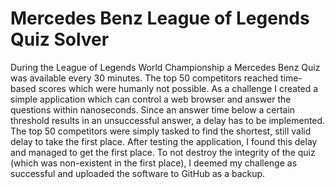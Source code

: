 
# Mercedes Benz League of Legends Quiz Solver

During the League of Legends World Championship a Mercedes Benz Quiz was available every 30 minutes. The top 50 competitors reached time-based scores which were humanly not possible. As a challenge I created a simple application which can control a web browser and answer the questions within nanoseconds. Since an answer time below a certain threshold results in an unsuccessful answer, a delay has to be implemented. The top 50 competitors were simply tasked to find the shortest, still valid delay to take the first place. After testing the application, I found this delay and managed to get the first place. To not destroy the integrity of the quiz (which was non-existent in the first place), I deemed my challenge as successful and uploaded the software to GitHub as a backup.

